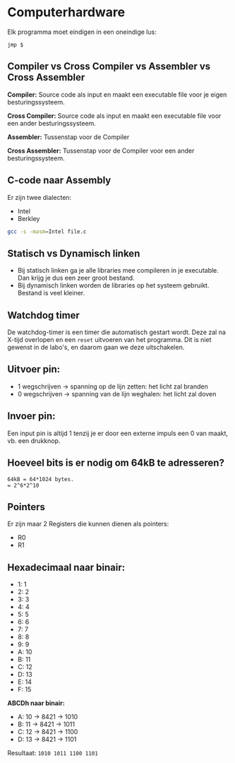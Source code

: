 # Computerhardware

Elk programma moet eindigen in een oneindige lus:
```
jmp $
```

## Compiler vs Cross Compiler vs Assembler vs Cross Assembler

**Compiler:** Source code als input en maakt een executable file voor je eigen besturingssysteem.

**Cross Compiler:** Source code als input en maakt een executable file voor een ander besturingssysteem.

**Assembler:** Tussenstap voor de Compiler

**Cross Assembler:** Tussenstap voor de Compiler voor een ander besturingssysteem.

## C-code naar Assembly

Er zijn twee dialecten:
- Intel
- Berkley

```bash
gcc -s -masm=Intel file.c
```

## Statisch vs Dynamisch linken

- Bij statisch linken ga je alle libraries mee compileren in je executable. Dan krijg je dus een zeer groot bestand.
- Bij dynamisch linken worden de libraries op het systeem gebruikt. Bestand is veel kleiner.

## Watchdog timer

De watchdog-timer is een timer die automatisch gestart wordt. Deze zal na X-tijd overlopen en een `reset` uitvoeren van het programma. Dit is niet gewenst in de labo's, en daarom gaan we deze uitschakelen.

## Uitvoer pin:

- 1 wegschrijven -> spanning op de lijn zetten: het licht zal branden
- 0 wegschrijven -> spanning van de lijn weghalen: het licht zal doven

## Invoer pin:

Een input pin is altijd 1 tenzij je er door een externe impuls een 0 van maakt, vb. een drukknop.

## Hoeveel bits is er nodig om 64kB te adresseren?

```
64kB = 64*1024 bytes.
= 2^6*2^10
```

## Pointers

Er zijn maar 2 Registers die kunnen dienen als pointers:

- R0
- R1

## Hexadecimaal naar binair:

- 1: 1
- 2: 2
- 3: 3
- 4: 4
- 5: 5
- 6: 6
- 7: 7
- 8: 8
- 9: 9
- A: 10
- B: 11
- C: 12
- D: 13
- E: 14
- F: 15

**ABCDh naar binair:**

- A:  10        ->  8421        -> 1010
- B:  11        ->  8421        -> 1011
- C:  12        ->  8421        -> 1100
- D:  13        ->  8421        -> 1101

Resultaat: `1010 1011 1100 1101`

